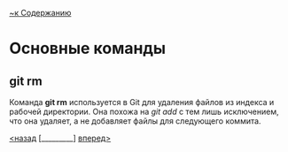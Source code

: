 [~к Содержанию](./readme.md)

# Основные команды

## **git rm**

Команда **git rm**  используется в Git для удаления файлов из индекса и рабочей директории. Она похожа на *git add* с тем лишь исключением, что она удаляет, а не добавляет файлы для следующего коммита.

[<назад](./reset.md) [_________]        [вперед>](./mv.md)